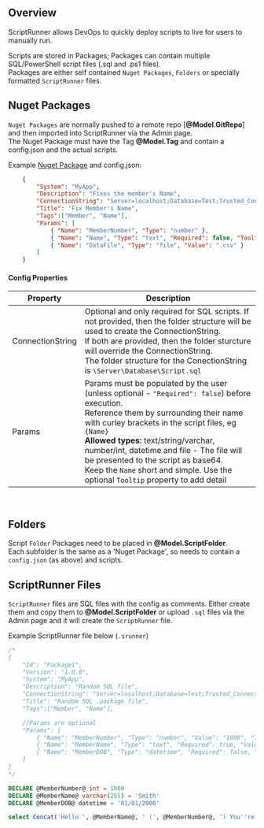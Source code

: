 ## Overview

ScriptRunner allows DevOps to quickly deploy scripts to live for users to manually run.  

Scripts are stored in Packages; Packages can contain multiple SQL/PowerShell script files (.sql and .ps1 files).  
Packages are either self contained `Nuget Packages`, `Folders` or specially formatted `ScriptRunner` files.

## Nuget Packages

`Nuget Packages` are normally pushed to a remote repo [<strong>@Model.GitRepo</strong>] and then imported into ScriptRunner via the Admin page.  
The Nuget Package must have the Tag <strong>@Model.Tag</strong> and contain a config.json and the actual scripts.


Example <a href="/files/MyApp_Fix_Name.1.1.3.nupkg">Nuget Package</a> and config.json:

```json
    {
        "System": "MyApp",
        "Description": "Fixes the member's Name",
        "ConnectionString": "Server=localhost;Database=Test;Trusted_Connection=True;",
        "Title": "Fix Member's Name",
        "Tags":["Member", "Name"],
        "Params": [
            { "Name": "MemberNumber", "Type": "number" },
            { "Name": "Name", "Type": "text", "Required": false, "Tooltip": "Their new Name" },
			{ "Name": "DataFile", "Type": "file", "Value": ".csv" }
        ]
    }
 ```

 #### Config Properties

| Property   | Description|
| ---------- | ---------- |
|ConnectionString|Optional and only required for SQL scripts. If not provided, then the folder structure will be used to create the ConnectionString. <br />If both are provided, then the folder sturcture will override the ConnectionString.<br />The folder structure for the ConectionString is `\Server\Database\Script.sql`
|Params|Params must be populated by the user (unless optional - `"Required": false`) before execution.<br />Reference them by surrounding their name with curley brackets in the script files, eg `{Name}`<br /><strong>Allowed types:</strong> text/string/varchar, number/int, datetime and file - The file will be presented to the script as base64.<br />Keep the `Name` short and simple.  Use the optional `Tooltip` property to add detail

<br />

## Folders

Script `Folder` Packages need to be placed in <strong>@Model.ScriptFolder</strong>.  
Each subfolder is the same as a 'Nuget Package', so needs to contain a `config.json` (as above) and scripts.

## ScriptRunner Files

`ScriptRunner` files are SQL files with the config as comments.  Either create them and copy them to <strong>@Model.ScriptFolder</strong> or upload `.sql` files via the Admin page and it will create the `ScriptRunner` file.

Example ScriptRunner file below (`.srunner`)
```sql
/*
{	
	"Id": "Package1",
	"Version": "1.0.0",
	"System": "MyApp", 
	"Description": "Random SQL file", 
	"ConnectionString": "Server=localhost;Database=Test;Trusted_Connection=True;",
	"Title": "Random SQL .package file", 
	"Tags":["Member", "Name"], 

	//Params are optional
	"Params": [
		{ "Name": "MemberNumber", "Type": "number", "Value": "1000", "Tooltip": "The MemberNumber" }, 
		{ "Name": "MemberName", "Type": "text", "Required": true, "Value": "Smith", "Tooltip": "Their new Name" },
		{ "Name": "MemberDOB", "Type": "datetime", "Required": false, "Value": "01/01/2000" }
	]
}
*/

DECLARE @MemberNumber@ int = 1000 
DECLARE @MemberName@ varchar(255) = 'Smith' 
DECLARE @MemberDOB@ datetime = '01/01/2000'

select Concat('Hello ', @MemberName@, ' (', @MemberNumber@, ') You''re DOB is ', @MemberDOB@)
```
